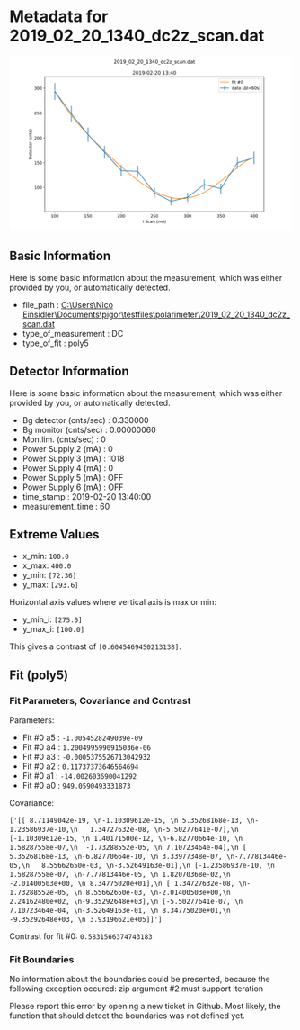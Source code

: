 # Metadata for 2019_02_20_1340_dc2z_scan.dat
![2019_02_20_1340_dc2z_scan.dat](./2019_02_20_1340_dc2z_scan.svg "2019_02_20_1340_dc2z_scan.dat")

## Basic Information
Here is some basic information about the measurement, which was either provided by you, or automatically detected.

- file_path : [C:\Users\Nico Einsidler\Documents\pigor\testfiles\polarimeter\2019_02_20_1340_dc2z_scan.dat](2019_02_20_1340_dc2z_scan.dat)
- type_of_measurement : DC
- type_of_fit : poly5

## Detector Information
Here is some basic information about the measurement, which was either provided by you, or automatically detected.

-  Bg detector (cnts/sec) : 0.330000
-  Bg monitor (cnts/sec) : 0.00000060
-  Mon.lim.  (cnts/sec) :   0
-  Power Supply 2 (mA) :  0
-  Power Supply 3 (mA) :  1018
-  Power Supply 4 (mA) :  0
-  Power Supply 5 (mA) :  OFF
-  Power Supply 6 (mA) :  OFF   
- time_stamp : 2019-02-20 13:40:00
- measurement_time : 60

## Extreme Values

- x_min: `100.0`
- x_max: `400.0`
- y_min: `[72.36]`
- y_max: `[293.6]`

Horizontal axis values where vertical axis is max or min:

- y_min_i: `[275.0]`
- y_max_i: `[100.0]`

This gives a contrast of `[0.6045469450213138]`.

## Fit (poly5)

### Fit Parameters, Covariance and Contrast

Parameters:

- Fit #0 a5 : `-1.0054528249039e-09`
- Fit #0 a4 : `1.2004995990915036e-06`
- Fit #0 a3 : `-0.0005375526713042932`
- Fit #0 a2 : `0.11737373646564694`
- Fit #0 a1 : `-14.002603690041292`
- Fit #0 a0 : `949.0590493331873`

Covariance:
```
['[[ 8.71149042e-19, \n-1.10309612e-15, \n 5.35268168e-13, \n-1.23586937e-10,\n   1.34727632e-08, \n-5.50277641e-07],\n [-1.10309612e-15, \n 1.40171500e-12, \n-6.82770664e-10, \n 1.58287558e-07,\n  -1.73288552e-05, \n 7.10723464e-04],\n [ 5.35268168e-13, \n-6.82770664e-10, \n 3.33977348e-07, \n-7.77813446e-05,\n   8.55662650e-03, \n-3.52649163e-01],\n [-1.23586937e-10, \n 1.58287558e-07, \n-7.77813446e-05, \n 1.82070368e-02,\n  -2.01400503e+00, \n 8.34775020e+01],\n [ 1.34727632e-08, \n-1.73288552e-05, \n 8.55662650e-03, \n-2.01400503e+00,\n   2.24162480e+02, \n-9.35292648e+03],\n [-5.50277641e-07, \n 7.10723464e-04, \n-3.52649163e-01, \n 8.34775020e+01,\n  -9.35292648e+03, \n 3.93196621e+05]]']
```

Contrast for fit #0: `0.5831566374743183`

### Fit Boundaries

No information about the boundaries could be presented, because the following exception occured:
zip argument #2 must support iteration

Please report this error by opening a new ticket in Github. Most likely, the function that should detect the boundaries was not defined yet.
